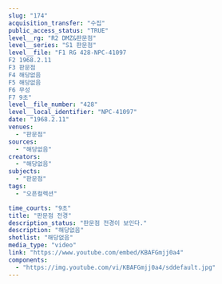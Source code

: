```yaml
---
slug: "174"
acquisition_transfer: "수집"
public_access_status: "TRUE"
level__rg: "R2 DMZ&판문점"
level__series: "S1 판문점"
level__file: "F1 RG 428-NPC-41097
F2 1968.2.11
F3 판문점 
F4 해당없음
F5 해당없음 
F6 무성 
F7 9초"
level__file_number: "428"
level__local_identifier: "NPC-41097"
date: "1968.2.11"
venues: 
  - "판문점"
sources: 
  - "해당없음"
creators: 
  - "해당없음"
subjects: 
  - "판문점"
tags: 
  - "오픈컬렉션"

time_courts: "9초"
title: "판문점 전경"
description_status: "판문점 전경이 보인다."
description: "해당없음"
shotlist: "해당없음"
media_type: "video"
link: "https://www.youtube.com/embed/KBAFGmjj0a4"
components: 
  - "https://img.youtube.com/vi/KBAFGmjj0a4/sddefault.jpg"
---
```


